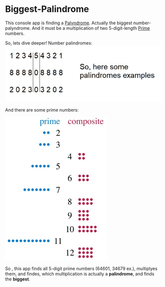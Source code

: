# Biggest-Palindrome

This console app is finding a [Palyndrome](https://en.wikipedia.org/wiki/Palindrome). Actually the biggest
number-palyndrome. And it must be a multiplication of two 5-digit-length [Prime](https://en.wikipedia.org/wiki/Prime_number) numbers.

So, lets dive deeper!
Number palindromes: 
![palindromes](https://github.com/chocolatapie/Biggest-Palindrome/blob/master/Palindrome.jpg)

And there are some prime numbers:

![primes](https://github.com/chocolatapie/Biggest-Palindrome/blob/master/primes.jpg)

So , this app finds all 5-digit prime numbers (64601, 34679 ex.), multiplyes them, and findes, which multiplication is actually a **palindrome**,
and finds the **biggest**.

